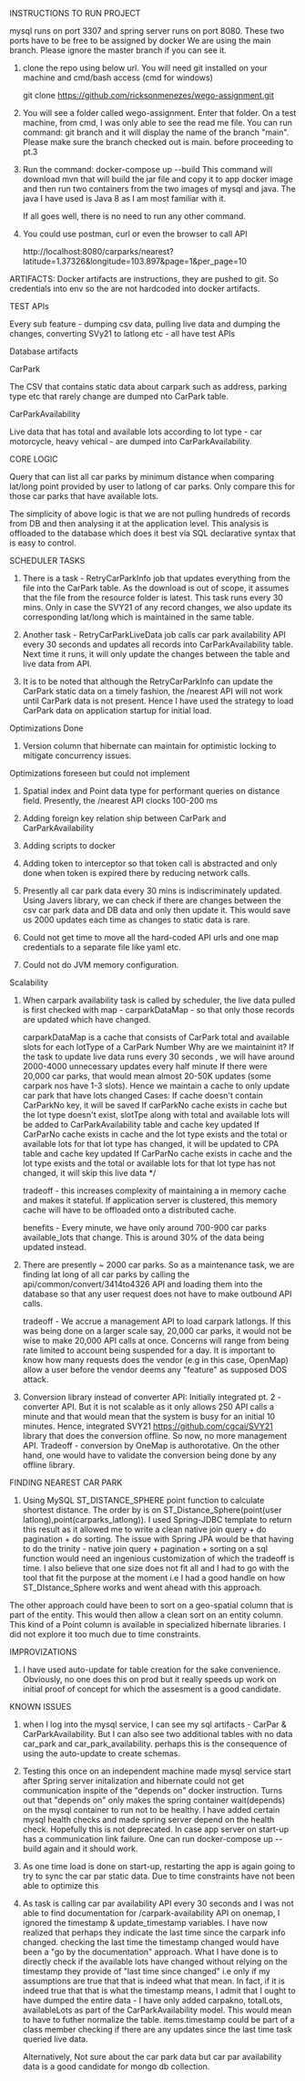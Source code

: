 
 INSTRUCTIONS TO RUN PROJECT
 
 mysql runs on port 3307 and spring server runs on port 8080. These two ports have to be free to be assigned by docker
 We are using the main branch. Please ignore the master branch if you can see it.  
 
1. clone the repo using below url. You will need git installed on your machine and cmd/bash access  (cmd for windows)

    git clone https://github.com/ricksonmenezes/wego-assignment.git

2. You will see a folder called wego-assignment. Enter that folder. On a test machine, from cmd, I was only able to see the read me file. 
    You can run command: 
        git branch 
    and it will display the name of the branch "main". Please make sure the branch checked out is main. before proceeding to pt.3

3. Run the command: docker-compose up --build
    This command will download mvn that will build the jar file and copy it to app docker image and then run two containers from the two images
    of mysql and java. The java I have used is Java 8 as I am most familiar with it.
    
    If all goes well, there is no need to run any other command.
    
4. You could use postman, curl or even the browser to call API 
    
    http://localhost:8080/carparks/nearest?latitude=1.37326&longitude=103.897&page=1&per_page=10       


 ARTIFACTS:
 Docker artifacts are instructions, they are pushed to git. So credentials into env so the are not hardcoded into docker artifacts. 
 
 TEST APIs
 
 Every sub feature - dumping csv data, pulling live data and dumping the changes, converting SVy21 to latlong etc - all have test APIs
 
 
 
 Database artifacts 
  
 CarPark
 
 The CSV that contains static data about carpark such as address, parking type etc that rarely change are dumped nto CarPark table. 
 
 CarParkAvailability
 
 Live data that has total and available lots according to lot type - car motorcycle, heavy vehical - are dumped into CarParkAvailability. 
 
 CORE LOGIC
 
 Query that can list all car parks by minimum distance when comparing lat/long point provided by user to latlong of car parks. Only compare this for 
 those car parks that have available lots.
 
 The simplicity of above logic is that we are not pulling hundreds of records from DB  and then analysing it at the application level.
  This analysis is offloaded to the database which does it best via SQL declarative syntax that is easy to control. 
 
 

SCHEDULER TASKS

1. There is a task - RetryCarParkInfo job that updates everything from the file into the CarPark table. As the download is out of scope, it assumes
   that the file from the resource folder is latest. This task runs every 30 mins. Only in case the SVY21 of any record changes, we also update its
   corresponding lat/long which is maintained in the same table.
   
2. Another task - RetryCarParkLiveData job calls car park availability API every 30 seconds and updates all records into CarParkAvailability table. 
   Next time it runs, it will only update the changes between the table and live data from API.
   
3. It is to be noted that although the RetryCarParkInfo can update the CarPark static data on a timely fashion, the /nearest API will not work 
   until CarPark data is not present. Hence I have used the strategy to load CarPark data on application startup for initial load.   
 

Optimizations Done

1. Version column that hibernate can maintain for optimistic locking to mitigate concurrency issues. 
 

Optimizations foreseen but could not implement

1. Spatial index and Point data type for performant queries on distance field. Presently,  the /nearest API clocks 100-200 ms

2. Adding foreign key relation ship between CarPark and CarParkAvailability

3. Adding scripts to docker  

4. Adding token to interceptor so that token call is abstracted and only done when token is expired there by reducing network calls.

5. Presently all car park data every 30 mins is indiscriminately updated. Using Javers library, we can check if there are changes between
   the csv car park data and DB data and only then update it. This would save us 2000 updates each time as changes to static data is rare.
   
6. Could not get time to move all the hard-coded API urls and one map credentials to a separate file like yaml etc.

7. Could not do JVM memory configuration.      


Scalability   
 
 1. When carpark availability task is called by scheduler, the live data pulled is first checked with map  - carparkDataMap - so that only those records are updated which have changed. 
 
    carparkDataMap is a cache that consists of CarPark total and available slots for each lotType of a CarPark Number
        Why are we maintainint it? If the task to update live data runs every 30 seconds , we will have around 2000-4000 unnecessary updates every half minute 
       If there were 20,000 car parks, that would mean almost 20-50K updates (some carpark nos have 1-3 slots). Hence we maintain a cache to only update car park that have lots changed 
      Cases: If cache doesn't contain CarParkNo key, it will be saved
             If carParkNo cache exists in cache but the lot type doesn't exist, slotTpe along with total and available lots will be added to CarParkAvailability  table and cache key updated
              If CarParNo cache exists in cache and the lot type exists and the total or available lots for that lot type has changed, it will be updated to CPA table and cache key updated
              If CarParNo cache exists in cache and the lot type exists and the total or available lots for that lot type has not changed, it will skip this live data */

    tradeoff - this increases complexity of maintaining a in memory cache and makes it stateful. If application server is clustered, this memory cache will have to be offloaded onto a distributed cache. 
 
    benefits - Every minute, we have only around 700-900 car parks available_lots that change. This is around 30% of the data being updated instead.  
 
 2. There are presently ~ 2000 car parks. So as a maintenance task, we are finding lat long of all car parks by calling the api/common/convert/3414to4326 API and loading them into the database so that any user request does not have to make outbound API calls.
 
    tradeoff - We accrue a management API to load carpark latlongs. If this was being done on a larger scale say, 20,000 car parks, it would not be wise to make 20,000 API calls at once. 
    Concerns will range from being rate limited to account being suspended for a day. It is important to know how many requests does the vendor (e.g in this case, OpenMap) allow a user before the
    vendor deems any "feature" as supposed DOS attack.     
  
 3. Conversion library instead of converter API: Initially integrated pt. 2 - converter API. But it is not scalable as it only allows 250 API calls a minute and that would mean that the system is busy for an initial 10 minutes. 
    Hence, integrated SVY21 https://github.com/cgcai/SVY21 library that does the conversion offline. So now, no more management API. 
    Tradeoff - conversion by OneMap  is authorotative. On the other hand, one would have to validate the conversion being done by any offline library. 
    
 FINDING NEAREST CAR PARK   
    
 1. Using MySQL ST_DISTANCE_SPHERE point function to calculate shortest distance. The order by is on ST_Distance_Sphere(point(user latlong),point(carparks_latlong)). I used Spring-JDBC template
 to return this result as it allowed me to write a clean native join  query + do pagination + do sorting. The issue with Spring JPA would be that having to do the trinity - 
  native join query + pagination + sorting on a sql function would need an ingenious customization of which the tradeoff is time. I also believe that one size does not fit all
  and I had to go with the tool that fit the purpose at the moment i.e I had a good handle on how ST_DIstance_Sphere works and went ahead with this approach. 
  
  The other approach could have been to sort on a geo-spatial column that is part of the entity. This would then allow a clean sort on an entity column. This kind of a 
  Point column is available in specialized hibernate libraries. I did not explore it too much due to time constraints.
  
  IMPROVIZATIONS
  
 1. I have used auto-update for table creation for the sake convenience. Obviously, no one does this on prod but it really speeds up work on initial proof of concept for which
    the assesment is a good candidate.
    
  
  KNOWN ISSUES
  
 1. when I log into the mysql service, I can see my sql artifacts - CarPar & CarParkAvailability. But I can also see two additional tables 
    with no data car_park and car_park_availability. perhaps this is the consequence of using the auto-update to create schemas. 
 
 2. Testing this once on an independent machine made mysql service start after Spring server initalization and hibernate could not get 
    communication inspite of the "depends on" docker instruction. Turns out that "depends on" only makes the spring container wait(depends)
     on the mysql container to run not to be healthy. I have added certain mysql health checks and made spring server depend on the health
     check. Hopefully this is not deprecated. In case app server on start-up has a communication link failure. One can run 
     docker-compose up --build again and it should work. 
  
  3. As one time load is done on start-up, restarting the app is again going to try to sync the car par static data.
     Due to time constraints have not been able to optimize this 
  
  4. As task is calling car par availability API every 30 seconds and I was not able to find documentation for /carpark-availability API on onemap, 
     I ignored the timestamp & update_timestamp variables. I have now realized that perhaps they indicate the last time since the carpark info
     changed. checking the last time the timestamp changed would have been a "go by the documentation" approach. What I have done is to directly 
     check if the available lots have changed without relying on the timestamp they provide of "last time since changed" i.e only if my assumptions 
     are true that that is indeed what that mean. In fact, if it is indeed true that that is what the timestamp means, I admit that I ought to have 
     dumped the entire data - I have only added carpakno, totalLots, availableLots as part of the CarParkAvailability model. This would mean to have 
     to futher normalize the table. items.timestamp could be part of a class member checking if there are any updates since the last time task queried
      live data.
      
      Alternatively, Not sure about the car park data but car par availability data is a good 
      candidate for mongo db collection.      